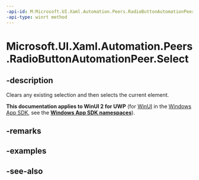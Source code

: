 ```yaml
---
-api-id: M:Microsoft.UI.Xaml.Automation.Peers.RadioButtonAutomationPeer.Select
-api-type: winrt method
---
```


<!-- Method syntax
public void Select()
-->

# Microsoft.UI.Xaml.Automation.Peers.RadioButtonAutomationPeer.Select

## -description
Clears any existing selection and then selects the current element.

**This documentation applies to WinUI 2 for UWP** (for [WinUI](/windows/apps/winui/winui3/) in the [Windows App SDK](/windows/apps/windows-app-sdk/), see the **[Windows App SDK namespaces](/windows/windows-app-sdk/api/winrt/)**).

## -remarks

## -examples

## -see-also
